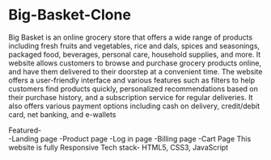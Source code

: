 # Big-Basket-Clone

Big Basket is an online grocery store that offers a wide range of products including fresh fruits and vegetables, rice and dals, spices and seasonings, packaged food, beverages, personal care, household supplies, and more.
It website allows customers to browse and purchase grocery products online, and have them delivered to their doorstep at a convenient time. The website offers a user-friendly interface and various features such as filters to help customers find products quickly, personalized recommendations based on their purchase history, and a subscription service for regular deliveries. It also offers various payment options including cash on delivery, credit/debit card, net banking, and e-wallets


Featured-  
  -Landing page
  -Product page
  -Log in page
  -Billing page
  -Cart Page
This website is fully Responsive
Tech stack- HTML5, CSS3, JavaScript
